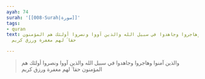 ```yaml
---
ayah: 74
surah: '[[008-Surah|سورة]]'
tags:
- quran
text: والذين آمنوا وهاجروا وجاهدوا في سبيل الله والذين آووا ونصروا أولئك هم المؤمنون
  حقا ۚ لهم مغفرة ورزق كريم

---
```

> والذين آمنوا وهاجروا وجاهدوا في سبيل الله والذين آووا ونصروا أولئك هم المؤمنون حقا ۚ لهم مغفرة ورزق كريم

